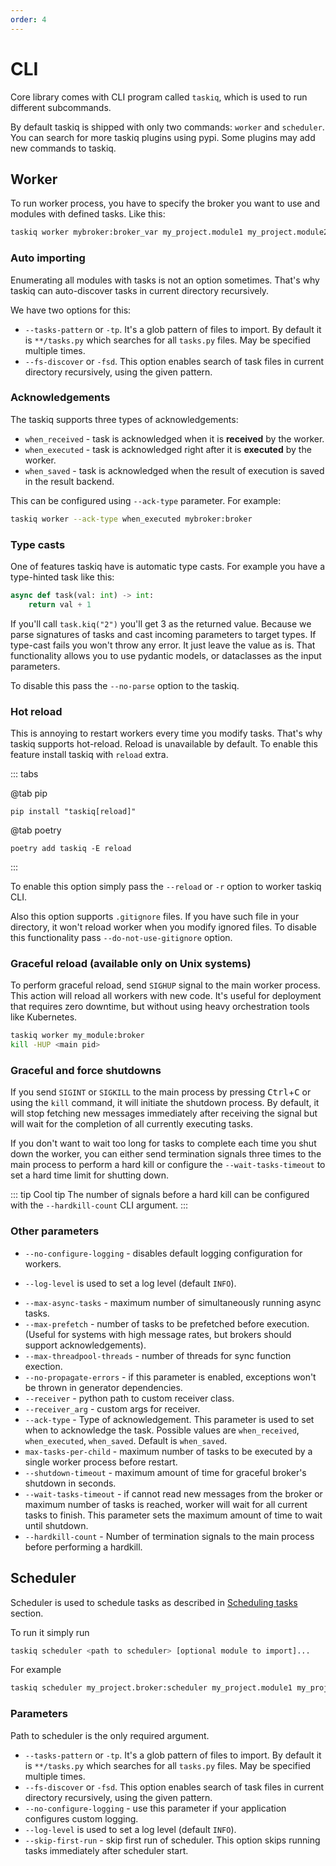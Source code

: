 ```yaml
---
order: 4
---
```


# CLI

Core library comes with CLI program called `taskiq`, which is used to run different subcommands.

By default taskiq is shipped with only two commands: `worker` and `scheduler`. You can search for more taskiq plugins
using pypi. Some plugins may add new commands to taskiq.

## Worker

To run worker process, you have to specify the broker you want to use and modules with defined tasks.
Like this:

```bash
taskiq worker mybroker:broker_var my_project.module1 my_project.module2
```

### Auto importing

Enumerating all modules with tasks is not an option sometimes.
That's why taskiq can auto-discover tasks in current directory recursively.

We have two options for this:

- `--tasks-pattern` or `-tp`.
  It's a glob pattern of files to import. By default it is `**/tasks.py` which searches for all `tasks.py` files. May be specified multiple times.
- `--fs-discover` or `-fsd`. This option enables search of task files in current directory recursively, using the given pattern.

### Acknowledgements

The taskiq supports three types of acknowledgements:
* `when_received` - task is acknowledged when it is **received** by the worker.
* `when_executed` - task is acknowledged right after it is **executed** by the worker.
* `when_saved` - task is acknowledged when the result of execution is saved in the result backend.

This can be configured using `--ack-type` parameter. For example:

```bash
taskiq worker --ack-type when_executed mybroker:broker
```

### Type casts

One of features taskiq have is automatic type casts. For example you have a type-hinted task like this:

```python
async def task(val: int) -> int:
    return val + 1
```

If you'll call `task.kiq("2")` you'll get 3 as the returned value. Because we parse signatures of tasks and cast incoming parameters to target types.
If type-cast fails you won't throw any error. It just leave the value as is. That functionality allows you to use pydantic models, or
dataclasses as the input parameters.

To disable this pass the `--no-parse` option to the taskiq.

### Hot reload

This is annoying to restart workers every time you modify tasks. That's why taskiq supports hot-reload.
Reload is unavailable by default. To enable this feature install taskiq with `reload` extra.

::: tabs


@tab pip

```bash:no-line-numbers
pip install "taskiq[reload]"
```

@tab poetry

```bash:no-line-numbers
poetry add taskiq -E reload
```

:::

To enable this option simply pass the `--reload` or `-r` option to worker taskiq CLI.

Also this option supports `.gitignore` files. If you have such file in your directory, it won't reload worker
when you modify ignored files. To disable this functionality pass `--do-not-use-gitignore` option.

### Graceful reload (available only on Unix systems)

To perform graceful reload, send `SIGHUP` signal to the main worker process. This action will reload all workers with new code. It's useful for deployment that requires zero downtime, but without using heavy orchestration tools like Kubernetes.


```bash
taskiq worker my_module:broker
kill -HUP <main pid>
```

### Graceful and force shutdowns

If you send `SIGINT` or `SIGKILL` to the main process by pressing <kbd>Ctrl</kbd>+<kbd>C</kbd> or using the `kill` command, it will initiate the shutdown process.
By default, it will stop fetching new messages immediately after receiving the signal but will wait for the completion of all currently executing tasks.

If you don't want to wait too long for tasks to complete each time you shut down the worker, you can either send termination signals three times to the main process to perform a hard kill or configure the `--wait-tasks-timeout` to set a hard time limit for shutting down.

::: tip Cool tip
The number of signals before a hard kill can be configured with the `--hardkill-count` CLI argument.
:::


### Other parameters

* `--no-configure-logging` - disables default logging configuration for workers.
- `--log-level` is used to set a log level (default `INFO`).
* `--max-async-tasks` - maximum number of simultaneously running async tasks.
* `--max-prefetch` - number of tasks to be prefetched before execution. (Useful for systems with high message rates, but brokers should support acknowledgements).
* `--max-threadpool-threads` - number of threads for sync function exection.
* `--no-propagate-errors` - if this parameter is enabled, exceptions won't be thrown in generator dependencies.
* `--receiver` - python path to custom receiver class.
* `--receiver_arg` - custom args for receiver.
* `--ack-type` - Type of acknowledgement. This parameter is used to set when to acknowledge the task. Possible values are `when_received`, `when_executed`, `when_saved`. Default is `when_saved`.
* `max-tasks-per-child` - maximum number of tasks to be executed by a single worker process before restart.
* `--shutdown-timeout` - maximum amount of time for graceful broker's shutdown in seconds.
* `--wait-tasks-timeout` - if cannot read new messages from the broker or maximum number of tasks is reached, worker will wait for all current tasks to finish. This parameter sets the maximum amount of time to wait until shutdown.
* `--hardkill-count` - Number of termination signals to the main process before performing a hardkill.

## Scheduler

Scheduler is used to schedule tasks as described in [Scheduling tasks](./scheduling-tasks.md) section.

To run it simply run

```bash
taskiq scheduler <path to scheduler> [optional module to import]...
```

For example

```python
taskiq scheduler my_project.broker:scheduler my_project.module1 my_project.module2
```

### Parameters

Path to scheduler is the only required argument.

- `--tasks-pattern` or `-tp`.
  It's a glob pattern of files to import. By default it is `**/tasks.py` which searches for all `tasks.py` files. May be specified multiple times.
- `--fs-discover` or `-fsd`. This option enables search of task files in current directory recursively, using the given pattern.
- `--no-configure-logging` - use this parameter if your application configures custom logging.
- `--log-level` is used to set a log level (default `INFO`).
- `--skip-first-run` - skip first run of scheduler. This option skips running tasks immediately after scheduler start.
